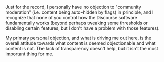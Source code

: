 <!--
.. title: Thread 58093 ("Why I’m leaving discuss.python.org"), post 57
-->

Just for the record, I personally have no objection to "community moderation" (i.e. content being auto-hidden by flags) in principle, and I recognize that none of you control how the Discourse software fundamentally works (beyond perhaps tweaking some thresholds or disabling certain features, but I don't have a problem with those features).

My primary personal objection, and what is driving me out here, is the overall attitude towards what content is deemed objectionable and what content is not. The lack of transparency doesn't help, but it isn't the most important thing for me.


